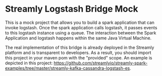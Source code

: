 # Streamly Logstash Bridge Mock

This is a mock project that allows you to build a spark application  that can invoke logstash. Once the spark application calls logstash, it passes events to this logstash instance using a queue. The interaction between the Spark Application and logstash happens within the same Java Virtual Machine. 

The real implementation of this bridge is already deployed in the Streamly platform and is transparent to developers.  As a result, you should import this project in your maven pom with the "provided" scope. An example is depicted in this project: https://github.com/streamlyio/streamly-spark-examples/tree/master/streamly-kafka-cassandra-logstash-es.